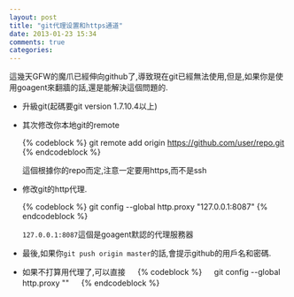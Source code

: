 ```yaml
---
layout: post
title: "git代理设置和https通道"
date: 2013-01-23 15:34
comments: true
categories: 
---
```

這幾天GFW的魔爪已經伸向github了,導致現在git已經無法使用,但是,如果你是使用goagent來翻牆的話,還是能解決這個問題的.

* 升級git(起碼要git version 1.7.10.4以上)

* 其次修改你本地git的remote

  {% codeblock %}
  git remote add origin https://github.com/user/repo.git
  {% endcodeblock %}
   
   這個根據你的repo而定,注意一定要用https,而不是ssh
   
* 修改git的http代理.
  
  {% codeblock %}
  git config --global http.proxy "127.0.0.1:8087"
  {% endcodeblock %}
  
  `127.0.0.1:8087`這個是goagent默認的代理服務器
  
* 最後,如果你`git push origin master`的話,會提示github的用戶名和密碼.

* 如果不打算用代理了,可以直接
　 {% codeblock %}
　 git config --global http.proxy ""
　 {% endcodeblock %}

	